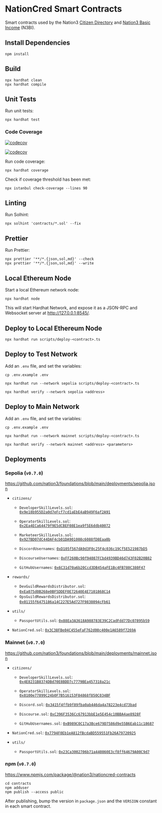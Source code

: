 # NationCred Smart Contracts

Smart contracts used by the Nation3 [Citizen Directory](https://github.com/nation3/citizen-directory) and [Nation3 Basic Income](https://github.com/nation3/n3bi) (N3BI).

## Install Dependencies

```
npm install
```

## Build

```
npx hardhat clean
npx hardhat compile
```

## Unit Tests

Run unit tests:

```
npx hardhat test
```

### Code Coverage

[![codecov](https://codecov.io/gh/nation3/nationcred-contracts/branch/main/graph/badge.svg)](https://codecov.io/gh/nation3/nationcred-contracts)

[![codecov](https://codecov.io/gh/nation3/nationcred-contracts/graphs/icicle.svg?token=QTWCMDDWWY)](https://codecov.io/gh/nation3/nationcred-contracts)

Run code coverage:

```
npx hardhat coverage
```

Check if coverage threshold has been met:

```
npx istanbul check-coverage --lines 90
```

## Linting

Run Solhint:

```
npx solhint 'contracts/*.sol' --fix
```

## Prettier

Run Prettier:

```
npx prettier '**/*.{json,sol,md}' --check
npx prettier '**/*.{json,sol,md}' --write
```

## Local Ethereum Node

Start a local Ethereum network node:

```
npx hardhat node
```

This will start Hardhat Network, and expose it as a JSON-RPC and Websocket server at http://127.0.0.1:8545/.

## Deploy to Local Ethereum Node

```
npx hardhat run scripts/deploy-<contract>.ts
```

## Deploy to Test Network

Add an `.env` file, and set the variables:

```
cp .env.example .env
```

```
npx hardhat run --network sepolia scripts/deploy-<contract>.ts
```

```
npx hardhat verify --network sepolia <address>
```

## Deploy to Main Network

Add an `.env` file, and set the variables:

```
cp .env.example .env
```

```
npx hardhat run --network mainnet scripts/deploy-<contract>.ts
```

```
npx hardhat verify --network mainnet <address> <parameters>
```

## Deployments

### Sepolia (`v0.7.0`)

https://github.com/nation3/foundations/blob/main/deployments/sepolia.json

- `citizens/`

  - `DeveloperSkillLevels.sol`: [`0x9e18b955D2a0d7eFcf7cd1aEbE4aB949F6af2A91`](https://sepolia.etherscan.io/address/0x9e18b955D2a0d7eFcf7cd1aEbE4aB949F6af2A91)
  - `OperatorSkillLevels.sol`: [`0x2Ea4ECa64479f9E5dCBEF08E1ea9f5E6ddb40072`](https://sepolia.etherscan.io/address/0x2Ea4ECa64479f9E5dCBEF08E1ea9f5E6ddb40072)
  - `MarketeerSkillLevels.sol`: [`0x927BD07dC44DAF4cb01DA901008c6088fD8Eaa0b`](https://sepolia.etherscan.io/address/0x927BD07dC44DAF4cb01DA901008c6088fD8Eaa0b)

  - `DiscordUsernames`: [`0xD105f567dA9d3F0c25F4c036c19Cf5E521987bD5`](https://sepolia.etherscan.io/address/0xD105f567dA9d3F0c25F4c036c19Cf5E521987bD5)
  - `DiscourseUsernames`: [`0xFF260Bc90f94087FCbd4939BD46d743F02B20B82`](https://sepolia.etherscan.io/address/0xFF260Bc90f94087FCbd4939BD46d743F02B20B82)
  - `GitHubUsernames`: [`0x6C31d70a6b20Ccd3DB454aFE1Bc4FB780C380F47`](https://sepolia.etherscan.io/address/0x6C31d70a6b20Ccd3DB454aFE1Bc4FB780C380F47)

- `rewards/`

  - `DevGuildRewardsDistributor.sol`: [`0xEa075d0B268e0BF5DDEF0E72640E4E7101868C14`](https://sepolia.etherscan.io/address/0xEa075d0B268e0BF5DDEF0E72640E4E7101868C14)
  - `OpsGuildRewardsDistributor.sol`: [`0x01155f6475186a14C227E5Ad727F9838094cFb61`](https://sepolia.etherscan.io/address/0x01155f6475186a14C227E5Ad727F9838094cFb61)

- `utils/`

  - `PassportUtils.sol`: [`0x88Ea3A3618A988783E39C2CadFdd77Dc07895b59`](https://sepolia.etherscan.io/address/0x88Ea3A3618A988783E39C2CadFdd77Dc07895b59)

- `NationCred.sol`: [`0x3C38FBe04C455eFaF762d00c400e1A6589f7269A`](https://sepolia.etherscan.io/address/0x3C38FBe04C455eFaF762d00c400e1A6589f7269A)

### Mainnet (`v0.7.0`)

https://github.com/nation3/foundations/blob/main/deployments/mainnet.json

- `citizens/`

  - `DeveloperSkillLevels.sol`: [`0x4E8231B8374DBd70E8BDD7c7779BEa457318a21c`](https://etherscan.io/address/0x4E8231B8374DBd70E8BDD7c7779BEa457318a21c)
  - `OperatorSkillLevels.sol`: [`0x8100e77899C24b0F7B516153F84868f850C034BF`](https://etherscan.io/address/0x8100e77899C24b0F7B516153F84868f850C034BF)

  - `Discord.sol`: [`0x3415f4ffb9f89fba0ab446da4a78223e4cd73bad`](https://etherscan.io/address/0x3415f4ffb9f89fba0ab446da4a78223e4cd73bad)
  - `Discourse.sol`: [`0xC396F3536Cc67913bbE1e5E454c10BBA4ae8928F`](https://etherscan.io/address/0xC396F3536Cc67913bbE1e5E454c10BBA4ae8928F)
  - `GitHubUsernames.sol`: [`0xB989C0C17a3Bce679D7586d9e55B6Eab11c18687`](https://etherscan.io/address/0xB989C0C17a3Bce679D7586d9e55B6Eab11c18687)

- `NationCred.sol`: [`0x7794F0Eb1eA812fBcdaBD559551Fb26A79720925`](https://etherscan.io/address/0x7794F0Eb1eA812fBcdaBD559551Fb26A79720925)

- `utils/`

  - `PassportUtils.sol`: [`0x23Ca3002706b71a440860E3cf8ff64679A00C9d7`](https://etherscan.io/address/0x23Ca3002706b71a440860E3cf8ff64679A00C9d7)

### npm (`v0.7.0`)

https://www.npmjs.com/package/@nation3/nationcred-contracts

```
cd contracts
npm adduser
npm publish --access public
```

After publishing, bump the version in `package.json` and the `VERSION` constant in each smart contract.
